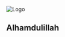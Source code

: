 
![Logo](https://encrypted-tbn0.gstatic.com/images?q=tbn:ANd9GcSL_Q30vrWyptzT4kz4Ibl4dkUi2dCLQ4BgxDUdJTlunsT7M1n4aC0urItil9mwbA-AiDI&usqp=CAU)


## Alhamdulillah

